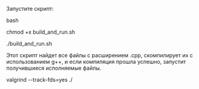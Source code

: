 Запустите скрипт:

bash

chmod +x build_and_run.sh

./build_and_run.sh

Этот скрипт найдет все файлы с расширением .cpp, скомпилирует их с использованием g++, и если компиляция прошла успешно, запустит получившиеся исполняемые файлы.


<!-- Проведка для третьего задания -->
valgrind --track-fds=yes ./